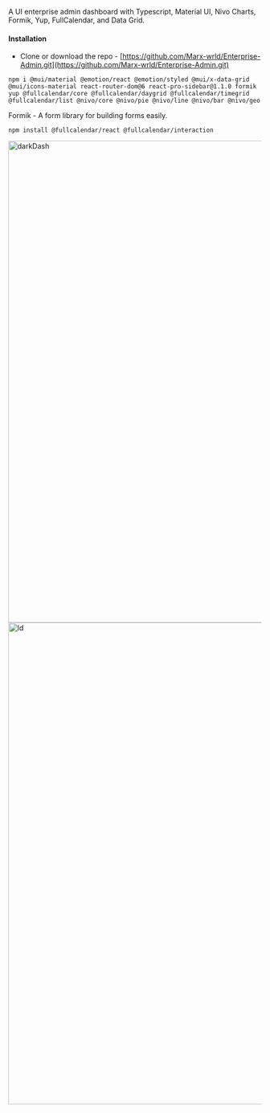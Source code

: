 A UI enterprise admin dashboard with Typescript, Material UI, Nivo Charts, Formik, Yup, FullCalendar, and Data Grid.

#### Installation
- Clone or download the repo - [https://github.com/Marx-wrld/Enterprise-Admin.git](https://github.com/Marx-wrld/Enterprise-Admin.git)

```  
npm i @mui/material @emotion/react @emotion/styled @mui/x-data-grid @mui/icons-material react-router-dom@6 react-pro-sidebar@1.1.0 formik yup @fullcalendar/core @fullcalendar/daygrid @fullcalendar/timegrid @fullcalendar/list @nivo/core @nivo/pie @nivo/line @nivo/bar @nivo/geo
```

Formik - A form library for building forms easily.

```
npm install @fullcalendar/react @fullcalendar/interaction
```
<img width="960" alt="darkDash" src="https://github.com/Marx-wrld/Enterprise-Admin/assets/105711066/68ed1e2d-6d47-483a-9db1-0cc9477c63f4">

<img width="960" alt="ld" src="https://github.com/Marx-wrld/Enterprise-Admin/assets/105711066/feb04bb6-25e3-4a53-92e5-18aa59f4999b">
